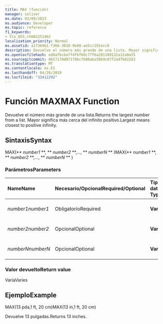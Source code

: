 ```yaml
---
title: MAX (función)
manager: soliver
ms.date: 03/09/2015
ms.audience: Developer
ms.topic: reference
f1_keywords:
- Vis_DSS.chm82251462
localization_priority: Normal
ms.assetid: a17369b1-f366-3010-9e60-ae5cc101ecc8
description: Devuelve el número más grande de una lista. Mayor significa más cerca del infinito positivo.
ms.openlocfilehash: ed8afbcba7f4fbf60c77f6a281389132a12a8a55
ms.sourcegitcommit: 8657170d071f9bcf680aba50b9c07f2a4fb82283
ms.translationtype: MT
ms.contentlocale: es-ES
ms.lasthandoff: 04/28/2019
ms.locfileid: "33412292"
---
```

# <a name="max-function"></a><span data-ttu-id="e83be-104">Función MAX</span><span class="sxs-lookup"><span data-stu-id="e83be-104">MAX Function</span></span>

<span data-ttu-id="e83be-105">Devuelve el número más grande de una lista.</span><span class="sxs-lookup"><span data-stu-id="e83be-105">Returns the largest number from a list.</span></span> <span data-ttu-id="e83be-106">Mayor significa más cerca del infinito positivo.</span><span class="sxs-lookup"><span data-stu-id="e83be-106">Largest means closest to positive infinity.</span></span>
  
## <a name="syntax"></a><span data-ttu-id="e83be-107">Sintaxis</span><span class="sxs-lookup"><span data-stu-id="e83be-107">Syntax</span></span>

<span data-ttu-id="e83be-108">MAX(\*\* *number1* \*\*, \*\* *number2* \*\*,..., \*\* *numberN* \*\* )</span><span class="sxs-lookup"><span data-stu-id="e83be-108">MAX(\*\* *number1* \*\*, \*\* *number2* \*\*,..., \*\* *numberN* \*\* )</span></span> 
  
### <a name="parameters"></a><span data-ttu-id="e83be-109">Parámetros</span><span class="sxs-lookup"><span data-stu-id="e83be-109">Parameters</span></span>

|<span data-ttu-id="e83be-110">**Name**</span><span class="sxs-lookup"><span data-stu-id="e83be-110">**Name**</span></span>|<span data-ttu-id="e83be-111">**Necesario/Opcional**</span><span class="sxs-lookup"><span data-stu-id="e83be-111">**Required/Optional**</span></span>|<span data-ttu-id="e83be-112">**Tipo de datos**</span><span class="sxs-lookup"><span data-stu-id="e83be-112">**Data Type**</span></span>|<span data-ttu-id="e83be-113">**Descripción**</span><span class="sxs-lookup"><span data-stu-id="e83be-113">**Description**</span></span>|
|:-----|:-----|:-----|:-----|
| <span data-ttu-id="e83be-114">_number1_</span><span class="sxs-lookup"><span data-stu-id="e83be-114">_number1_</span></span> <br/> |<span data-ttu-id="e83be-115">Obligatorio</span><span class="sxs-lookup"><span data-stu-id="e83be-115">Required</span></span>  <br/> |<span data-ttu-id="e83be-116">**Varía**</span><span class="sxs-lookup"><span data-stu-id="e83be-116">**Varies**</span></span> <br/> |<span data-ttu-id="e83be-117">El primer número de la lista.</span><span class="sxs-lookup"><span data-stu-id="e83be-117">The first number in the list.</span></span>  <br/> |
| <span data-ttu-id="e83be-118">_number2_</span><span class="sxs-lookup"><span data-stu-id="e83be-118">_number2_</span></span> <br/> |<span data-ttu-id="e83be-119">Opcional</span><span class="sxs-lookup"><span data-stu-id="e83be-119">Optional</span></span>  <br/> |<span data-ttu-id="e83be-120">**Varía**</span><span class="sxs-lookup"><span data-stu-id="e83be-120">**Varies**</span></span> <br/> | <span data-ttu-id="e83be-121">El segundo número de la lista.</span><span class="sxs-lookup"><span data-stu-id="e83be-121">The second number in the list.</span></span>  <br/> |
| <span data-ttu-id="e83be-122">_numberN_</span><span class="sxs-lookup"><span data-stu-id="e83be-122">_numberN_</span></span> <br/> |<span data-ttu-id="e83be-123">Opcional</span><span class="sxs-lookup"><span data-stu-id="e83be-123">Optional</span></span>  <br/> |<span data-ttu-id="e83be-124">**Varía**</span><span class="sxs-lookup"><span data-stu-id="e83be-124">**Varies**</span></span> <br/> |<span data-ttu-id="e83be-125">El número n de la lista.</span><span class="sxs-lookup"><span data-stu-id="e83be-125">The nth number in the list.</span></span>  <br/> |
   
### <a name="return-value"></a><span data-ttu-id="e83be-126">Valor devuelto</span><span class="sxs-lookup"><span data-stu-id="e83be-126">Return value</span></span>

<span data-ttu-id="e83be-127">Varía</span><span class="sxs-lookup"><span data-stu-id="e83be-127">Varies</span></span>
  
## <a name="example"></a><span data-ttu-id="e83be-128">Ejemplo</span><span class="sxs-lookup"><span data-stu-id="e83be-128">Example</span></span>

<span data-ttu-id="e83be-129">MAX(13 pda,1 ft, 20 cm)</span><span class="sxs-lookup"><span data-stu-id="e83be-129">MAX(13 in,1 ft, 20 cm)</span></span> 
  
<span data-ttu-id="e83be-130">Devuelve 13 pulgadas.</span><span class="sxs-lookup"><span data-stu-id="e83be-130">Returns 13 inches.</span></span> 
  

